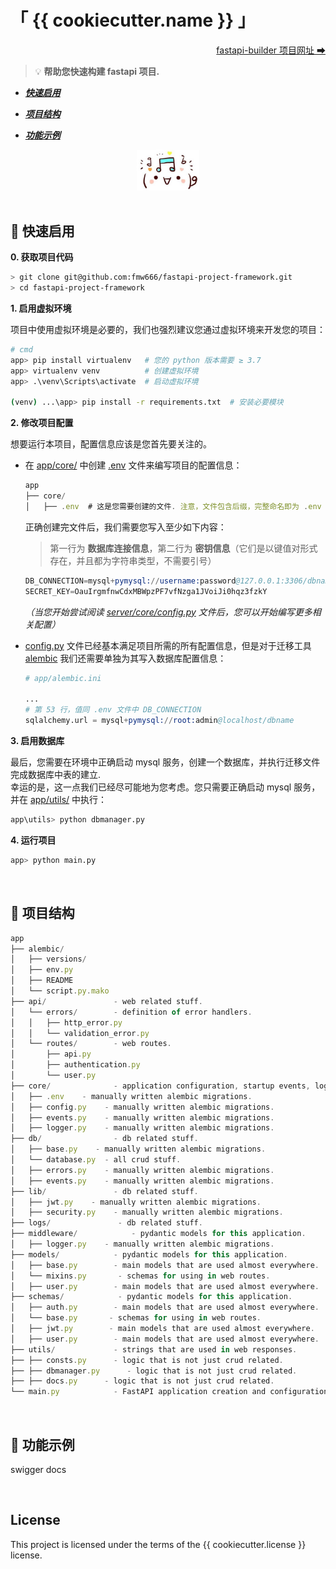 # 「 {{ cookiecutter.name }} 」

<div align="right">
    <a href="https://github.com/fmw666/fastapi-builder/">fastapi-builder 项目网址 ➡</a>
</div>

> 💡 **帮助您快速构建 fastapi 项目.**

+ ***[快速启用](#-快速启用)***

+ ***[项目结构](#-项目结构)***

+ ***[功能示例](#-功能示例)***

<div align="center">
    <img src="https://github.com/fmw666/my-image-file/blob/master/images/cute/small-cute-8.jpg" width=100>
</div>

<br>

## 🚀 快速启用

**0. 获取项目代码**

```sh
> git clone git@github.com:fmw666/fastapi-project-framework.git
> cd fastapi-project-framework
```

**1. 启用虚拟环境**

项目中使用虚拟环境是必要的，我们也强烈建议您通过虚拟环境来开发您的项目：

```sh
# cmd
app> pip install virtualenv   # 您的 python 版本需要 ≥ 3.7
app> virtualenv venv          # 创建虚拟环境
app> .\venv\Scripts\activate  # 启动虚拟环境

(venv) ...\app> pip install -r requirements.txt  # 安装必要模块
```

**2. 修改项目配置**

想要运行本项目，配置信息应该是您首先要关注的。

+ 在 [app/core/](#no-reply) 中创建 [.env](#no-reply) 文件来编写项目的配置信息：

    ```js
    app
    ├── core/
    │   ├── .env  # 这是您需要创建的文件. 注意，文件包含后缀，完整命名即为 .env
    ```

    正确创建完文件后，我们需要您写入至少如下内容：

    > 第一行为 **数据库连接信息**，第二行为 **密钥信息**（它们是以键值对形式存在，并且都为字符串类型，不需要引号）

    ```s
    DB_CONNECTION=mysql+pymysql://username:password@127.0.0.1:3306/dbname
    SECRET_KEY=OauIrgmfnwCdxMBWpzPF7vfNzga1JVoiJi0hqz3fzkY
    ```

    *（当您开始尝试阅读 [server/core/config.py](#no-reply) 文件后，您可以开始编写更多相关配置）*

+ [config.py](#no-reply) 文件已经基本满足项目所需的所有配置信息，但是对于迁移工具 [alembic](#no-reply) 我们还需要单独为其写入数据库配置信息：
    
    ```s
    # app/alembic.ini
    
    ...
    # 第 53 行，值同 .env 文件中 DB_CONNECTION
    sqlalchemy.url = mysql+pymysql://root:admin@localhost/dbname
    ```

**3. 启用数据库**

最后，您需要在环境中正确启动 mysql 服务，创建一个数据库，并执行迁移文件完成数据库中表的建立.<br>
幸运的是，这一点我们已经尽可能地为您考虑。您只需要正确启动 mysql 服务，并在 [app/utils/](#no-reply) 中执行：

```sh
app\utils> python dbmanager.py
```

**4. 运行项目**

```sh
app> python main.py
```

<br>

## 📌 项目结构

```js
app
├── alembic/
│   ├── versions/
│   ├── env.py
│   ├── README
│   └── script.py.mako
├── api/               - web related stuff.
│   └── errors/        - definition of error handlers.
│   │   ├── http_error.py
│   │   └── validation_error.py
│   └── routes/        - web routes.
│       ├── api.py
│       ├── authentication.py
│       └── user.py
├── core/              - application configuration, startup events, logging.
│   ├── .env    - manually written alembic migrations.
│   ├── config.py    - manually written alembic migrations.
│   ├── events.py    - manually written alembic migrations.
│   ├── logger.py    - manually written alembic migrations.
├── db/                - db related stuff.
│   ├── base.py    - manually written alembic migrations.
│   └── database.py  - all crud stuff.
│   ├── errors.py    - manually written alembic migrations.
│   ├── events.py    - manually written alembic migrations.
├── lib/               - db related stuff.
│   ├── jwt.py    - manually written alembic migrations.
│   ├── security.py    - manually written alembic migrations.
├── logs/               - db related stuff.
├── middleware/            - pydantic models for this application.
│   ├── logger.py    - manually written alembic migrations.
├── models/            - pydantic models for this application.
│   ├── base.py        - main models that are used almost everywhere.
│   └── mixins.py       - schemas for using in web routes.
│   ├── user.py        - main models that are used almost everywhere.
├── schemas/            - pydantic models for this application.
│   ├── auth.py        - main models that are used almost everywhere.
│   └── base.py       - schemas for using in web routes.
│   ├── jwt.py        - main models that are used almost everywhere.
│   ├── user.py        - main models that are used almost everywhere.
├── utils/             - strings that are used in web responses.
├── ├── consts.py      - logic that is not just crud related.
├── ├── dbmanager.py      - logic that is not just crud related.
├── ├── docs.py      - logic that is not just crud related.
└── main.py            - FastAPI application creation and configuration.
```

<br>

## 💬 功能示例

swigger docs

<br>

## License

This project is licensed under the terms of the {{ cookiecutter.license }} license.
